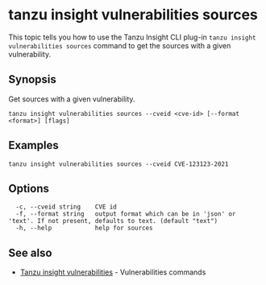 # tanzu insight vulnerabilities sources

This topic tells you how to use the Tanzu Insight CLI plug-in
`tanzu insight vulnerabilities sources` command to get the sources with a given vulnerability.

## <a id='synopsis'></a>Synopsis

Get sources with a given vulnerability.

```console
tanzu insight vulnerabilities sources --cveid <cve-id> [--format <format>] [flags]
```

## <a id='examples'></a>Examples

```console
tanzu insight vulnerabilities sources --cveid CVE-123123-2021
```

## <a id='options'></a>Options

```console
  -c, --cveid string    CVE id
  -f, --format string   output format which can be in 'json' or 'text'. If not present, defaults to text. (default "text")
  -h, --help            help for sources
```

## <a id='see-also'></a>See also

* [Tanzu insight vulnerabilities](insight-vulnerabilities.md)	 - Vulnerabilities commands
